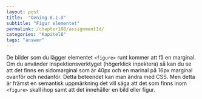 ```yaml
---
layout: post
title:  "Övning 8.1.d"
subtitle: "Figur elementet"
permalink: /chapter108/assignment1d/
categories: "Kapitel8"
tags: "answer"
---
```

De bilder som du lägger elementet `<figure>` runt kommer att få en marginal. Om du använder inspektionsverktyget (högerklick inpektera) så kan du se att det finns en sidomarginal som är 40px och en marinal på 16px marginal ovanför och nedanför. Detta beteendet kan man ändra med CSS. Men detta är främst en semantisk uppmärkning det vill säga att det som finns inom  `<figure>` skall ihop samt att det innehåller en bild eller figur.
